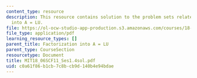 ```yaml
---
content_type: resource
description: This resource contains solution to the problem sets related to factorization
  into A = LU.
file: https://ol-ocw-studio-app-production.s3.amazonaws.com/courses/18-06sc-linear-algebra-fall-2011/c0a61f86b1cb7c8bcb9d140b4e94bdae_MIT18_06SCF11_Ses1.4sol.pdf
file_type: application/pdf
learning_resource_types: []
parent_title: Factorization into A = LU
parent_type: CourseSection
resourcetype: Document
title: MIT18_06SCF11_Ses1.4sol.pdf
uid: c0a61f86-b1cb-7c8b-cb9d-140b4e94bdae
---
```

